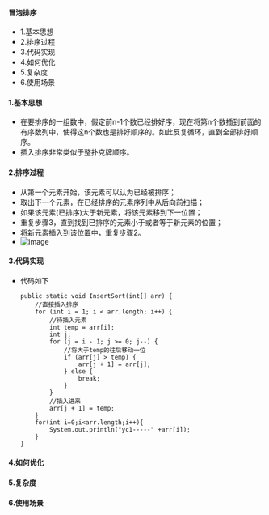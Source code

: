 #### 冒泡排序
- 1.基本思想
- 2.排序过程
- 3.代码实现
- 4.如何优化
- 5.复杂度
- 6.使用场景




#### 1.基本思想
- 在要排序的一组数中，假定前n-1个数已经排好序，现在将第n个数插到前面的有序数列中，使得这n个数也是排好顺序的。如此反复循环，直到全部排好顺序。
- 插入排序非常类似于整扑克牌顺序。


#### 2.排序过程
- 从第一个元素开始，该元素可以认为已经被排序；
- 取出下一个元素，在已经排序的元素序列中从后向前扫描；
- 如果该元素(已排序)大于新元素，将该元素移到下一位置；
- 重复步骤3，直到找到已排序的元素小于或者等于新元素的位置；
- 将新元素插入到该位置中，重复步骤2。
- ![image](https://upload-images.jianshu.io/upload_images/4432347-990253084cb641a3.gif?imageMogr2/auto-orient/strip)


#### 3.代码实现
- 代码如下
    ```
    public static void InsertSort(int[] arr) {
        //直接插入排序
        for (int i = 1; i < arr.length; i++) {
            //待插入元素
            int temp = arr[i];
            int j;
            for (j = i - 1; j >= 0; j--) {
                //将大于temp的往后移动一位
                if (arr[j] > temp) {
                    arr[j + 1] = arr[j];
                } else {
                    break;
                }
            }
            //插入进来
            arr[j + 1] = temp;
        }
        for(int i=0;i<arr.length;i++){
            System.out.println("yc1-----" +arr[i]);
        }
    }
    ```


#### 4.如何优化


#### 5.复杂度


#### 6.使用场景

